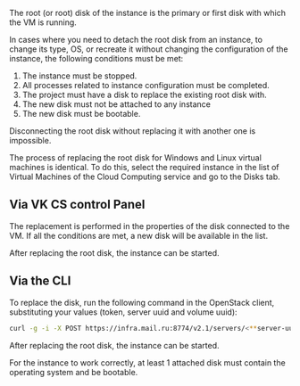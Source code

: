The root (or root) disk of the instance is the primary or first disk with which the VM is running.

In cases where you need to detach the root disk from an instance, to change its type, OS, or recreate it without changing the configuration of the instance, the following conditions must be met:

1. The instance must be stopped.
2. All processes related to instance configuration must be completed.
3. The project must have a disk to replace the existing root disk with.
4. The new disk must not be attached to any instance
5. The new disk must be bootable.

<warn>

Disconnecting the root disk without replacing it with another one is impossible.

</warn>

The process of replacing the root disk for Windows and Linux virtual machines is identical. To do this, select the required instance in the list of Virtual Machines of the Cloud Computing service and go to the Disks tab.

## Via VK CS control Panel

The replacement is performed in the properties of the disk connected to the VM. If all the conditions are met, a new disk will be available in the list.

After replacing the root disk, the instance can be started.

## Via the CLI

To replace the disk, run the following command in the OpenStack client, substituting your values (token, server uuid and volume uuid):

```bash
curl -g -i -X POST https://infra.mail.ru:8774/v2.1/servers/<**server-uuid**\>/action -H "Accept: application/json" -H "Content-Type: application/json" -H "User-Agent: python-cinderclient" -H "X-Auth-Token: <**token**\>" -d '{"replaceRoot": {"volume_id": "<**volume uuid to set**\>"}}'
```

After replacing the root disk, the instance can be started.

<warn>

For the instance to work correctly, at least 1 attached disk must contain the operating system and be bootable.

</warn>
